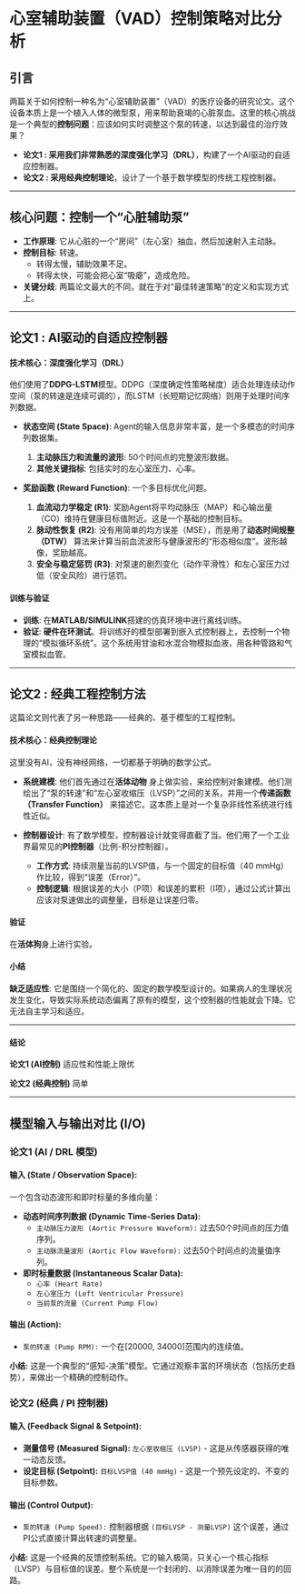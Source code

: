 # 心室辅助装置（VAD）控制策略对比分析

## 引言

两篇关于如何控制一种名为“心室辅助装置”（VAD）的医疗设备的研究论文。这个设备本质上是一个植入人体的微型泵，用来帮助衰竭的心脏泵血。这里的核心挑战是一个典型的**控制问题**：应该如何实时调整这个泵的转速，以达到最佳的治疗效果？

*   **论文1 **: 采用我们非常熟悉的**深度强化学习（DRL）**，构建了一个AI驱动的自适应控制器。
*   **论文2 **: 采用**经典控制理论**，设计了一个基于数学模型的传统工程控制器。

---

## 核心问题：控制一个“心脏辅助泵”

*   **工作原理**: 它从心脏的一个“房间”（左心室）抽血，然后加速射入主动脉。
*   **控制目标**: 转速。
    *   转得太慢，辅助效果不足。
    *   转得太快，可能会把心室“吸瘪”，造成危险。
*   **关键分歧**: 两篇论文最大的不同，就在于对“最佳转速策略”的定义和实现方式上。

---

## 论文1 : AI驱动的自适应控制器

#### **技术核心：深度强化学习（DRL）**

他们使用了**DDPG-LSTM**模型。DDPG（深度确定性策略梯度）适合处理连续动作空间（泵的转速是连续可调的），而LSTM（长短期记忆网络）则用于处理时间序列数据。

*   **状态空间 (State Space)**: Agent的输入信息非常丰富，是一个多模态的时间序列数据集。
    1.  **主动脉压力和流量的波形**: 50个时间点的完整波形数据。
    2.  **其他关键指标**: 包括实时的左心室压力、心率。

*   **奖励函数 (Reward Function)**: 一个多目标优化问题。
    1.  **血流动力学稳定 (R1)**: 奖励Agent将平均动脉压（MAP）和心输出量（CO）维持在健康目标值附近。这是一个基础的控制目标。
    2.  **脉动性恢复 (R2)**: 没有用简单的均方误差（MSE），而是用了**动态时间规整（DTW）** 算法来计算当前血流波形与健康波形的“形态相似度”。波形越像，奖励越高。
    3.  **安全与稳定惩罚 (R3)**: 对泵速的剧烈变化（动作平滑性）和左心室压力过低（安全风险）进行惩罚。

#### **训练与验证**

*   **训练**: 在**MATLAB/SIMULINK**搭建的仿真环境中进行离线训练。
*   **验证**: **硬件在环测试**。将训练好的模型部署到嵌入式控制器上，去控制一个物理的“模拟循环系统”。这个系统用甘油和水混合物模拟血液，用各种管路和气室模拟血管。

---

## 论文2 : 经典工程控制方法

这篇论文则代表了另一种思路——经典的、基于模型的工程控制。

#### **技术核心：经典控制理论**

这里没有AI，没有神经网络，一切都基于明确的数学公式。

*   **系统建模**: 他们首先通过在**活体动物** 身上做实验，来给控制对象建模。他们测绘出了“泵的转速”和“左心室收缩压（LVSP）”之间的关系，并用一个**传递函数（Transfer Function）** 来描述它。这本质上是对一个复杂非线性系统进行线性近似。

*   **控制器设计**: 有了数学模型，控制器设计就变得直截了当。他们用了一个工业界最常见的**PI控制器**（比例-积分控制器）。
    *   **工作方式**: 持续测量当前的LVSP值，与一个固定的目标值（40 mmHg）作比较，得到“误差（Error）”。
    *   **控制逻辑**: 根据误差的大小（P项）和误差的累积（I项），通过公式计算出应该对泵速做出的调整量，目标是让误差归零。

#### **验证**

在**活体狗**身上进行实验。

#### **小结**

**缺乏适应性**: 它是围绕一个简化的、固定的数学模型设计的。如果病人的生理状况发生变化，导致实际系统动态偏离了原有的模型，这个控制器的性能就会下降。它无法自主学习和适应。

---

#### **结论**

**论文1 (AI控制)** 适应性和性能上限优

**论文2 (经典控制)** 简单

---

## 模型输入与输出对比 (I/O)

### 论文1 (AI / DRL 模型)

#### 输入 (State / Observation Space):
一个包含动态波形和即时标量的多维向量：
*   **动态时间序列数据 (Dynamic Time-Series Data):**
    *   `主动脉压力波形 (Aortic Pressure Waveform):` 过去50个时间点的压力值序列。
    *   `主动脉流量波形 (Aortic Flow Waveform):` 过去50个时间点的流量值序列。
*   **即时标量数据 (Instantaneous Scalar Data):**
    *   `心率 (Heart Rate)`
    *   `左心室压力 (Left Ventricular Pressure)`
    *   `当前泵的流量 (Current Pump Flow)`

#### 输出 (Action):
*   `泵的转速 (Pump RPM):` 一个在[20000, 34000]范围内的连续值。

**小结:** 这是一个典型的“感知-决策”模型。它通过观察丰富的环境状态（包括历史趋势），来做出一个精确的控制动作。

### 论文2 (经典 / PI 控制器)

#### 输入 (Feedback Signal & Setpoint):
*   **测量信号 (Measured Signal):** `左心室收缩压 (LVSP)` - 这是从传感器获得的唯一动态反馈。
*   **设定目标 (Setpoint):** `目标LVSP值 (40 mmHg)` - 这是一个预先设定的、不变的目标参数。

#### 输出 (Control Output):
*   `泵的转速 (Pump Speed):` 控制器根据 `(目标LVSP - 测量LVSP)` 这个误差，通过PI公式直接计算出转速的调整量。

**小结:** 这是一个经典的反馈控制系统。它的输入极简，只关心一个核心指标（LVSP）与目标值的误差。整个系统是一个封闭的、以消除误差为唯一目的的回路。